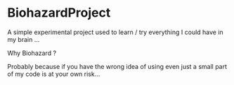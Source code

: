 # BiohazardProject
A simple experimental project used to learn / try everything I could have in my brain ...

Why Biohazard ?

Probably because if you have the wrong idea of using even just a small part of my code is at your own risk...
